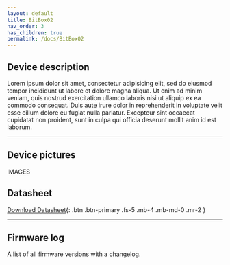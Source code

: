 ```yaml
---
layout: default
title: BitBox02
nav_order: 3
has_children: true
permalink: /docs/BitBox02
---
```


## Device description

Lorem ipsum dolor sit amet, consectetur adipisicing elit, sed do eiusmod tempor incididunt ut labore et dolore magna aliqua. Ut enim ad minim veniam, quis nostrud exercitation ullamco laboris nisi ut aliquip ex ea commodo consequat. Duis aute irure dolor in reprehenderit in voluptate velit esse cillum dolore eu fugiat nulla pariatur. Excepteur sint occaecat cupidatat non proident, sunt in culpa qui officia deserunt mollit anim id est laborum.

---

## Device pictures

IMAGES


## Datasheet


[Download Datasheet](https://shiftcrypto.ch/bitbox02/BitBox02_Datasheet.pdf){: .btn .btn-primary .fs-5 .mb-4 .mb-md-0 .mr-2 }


---

## Firmware log
A list of all firmware versions with a changelog.
